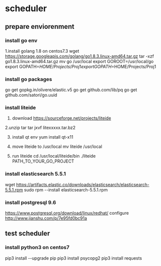 # scheduler

## prepare enviorenment

### install go env
1.install golang 1.8 on centos7.3
wget https://storage.googleapis.com/golang/go1.8.3.linux-amd64.tar.gz
tar -xzf go1.8.3.linux-amd64.tar.gz
mv go /usr/local
export GOROOT=/usr/local/go
export GOPATH=$HOME/Projects/Proj1
export GOPATH=$HOME/Projects/Proj1

### install go packages
go get gopkg.in/olivere/elastic.v5
go get github.com/lib/pq
go get github.com/satori/go.uuid

### install liteide
1. download
https://sourceforge.net/projects/liteide

2.unzip tar
tar jxvf litexxxxx.tar.bz2

3. install qt env
yum install qt-x11

4. move liteide to /usr/local
mv liteide /usr/local

5. run liteide
cd /usr/local/liteide/bin
./liteide PATH_TO_YOUR_GO_PROJECT

### install elasticsearch 5.5.1
wget https://artifacts.elastic.co/downloads/elasticsearch/elasticsearch-5.5.1.rpm
sudo rpm --install elasticsearch-5.5.1.rpm

### install postgresql 9.6
https://www.postgresql.org/download/linux/redhat/
configure
http://www.jianshu.com/p/7e95fd0bc91a

## test scheduler
### install python3 on centos7
pip3 install --upgrade pip
pip3 install psycopg2
pip3 install requests